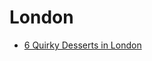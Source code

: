 # London

- [6 Quirky Desserts in London](http://www.citycookie.co.uk/2016/05/6-quirky-desserts-london.html)
